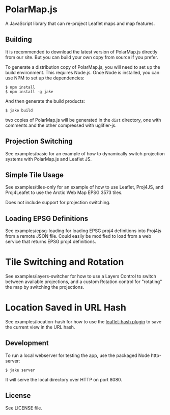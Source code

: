 # PolarMap.js

A JavaScript library that can re-project Leaflet maps and map features.

## Building

It is recommended to download the latest version of PolarMap.js directly from our site. But you can build your own copy from source if you prefer.

To generate a distribution copy of PolarMap.js, you will need to set up the build environment. This requires Node.js. Once Node is installed, you can use NPM to set up the dependencies:

    $ npm install
    $ npm install -g jake

And then generate the build products:

    $ jake build

two copies of PolarMap.js will be generated in the `dist` directory, one with comments and the other compressed with uglifier-js.

## Projection Switching

See examples/basic for an example of how to dynamically switch projection systems with PolarMap.js and Leaflet JS.

## Simple Tile Usage

See examples/tiles-only for an example of how to use Leaflet, Proj4JS, and Proj4Leafet to use the Arctic Web Map EPSG 3573 tiles.

Does not include support for projection switching.

## Loading EPSG Definitions

See examples/epsg-loading for loading EPSG proj4 definitions into Proj4js from a remote JSON file. Could easily be modified to load from a web service that returns EPSG proj4 definitions.

# Tile Switching and Rotation

See examples/layers-switcher for how to use a Layers Control to switch between available projections, and a custom Rotation control for "rotating" the map by switching the projections.

# Location Saved in URL Hash

See examples/location-hash for how to use the [leaflet-hash plugin](https://github.com/mlevans/leaflet-hash) to save the current view in the URL hash.

## Development

To run a local webserver for testing the app, use the packaged Node http-server:

    $ jake server

It will serve the local directory over HTTP on port 8080.

## License

See LICENSE file.

